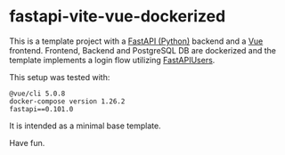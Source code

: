 # fastapi-vite-vue-dockerized
This is a template project with a [FastAPI (Python)](https://fastapi.tiangolo.com/) backend and a [Vue](https://vuejs.org/guide/quick-start.html) frontend. Frontend, Backend and PostgreSQL DB are dockerized and the template implements a login flow utilizing [FastAPIUsers](https://github.com/fastapi-users/fastapi-users).

This setup was tested with:
```
@vue/cli 5.0.8
docker-compose version 1.26.2
fastapi==0.101.0
```


It is intended as a minimal base template.

Have fun. 
